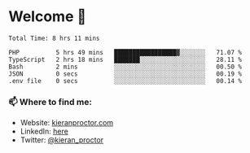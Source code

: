 # Welcome 🦘

<!--START_SECTION:waka-->

```text
Total Time: 8 hrs 11 mins

PHP          5 hrs 49 mins   █████████████████▓░░░░░░░   71.07 %
TypeScript   2 hrs 18 mins   ███████░░░░░░░░░░░░░░░░░░   28.11 %
Bash         2 mins          ░░░░░░░░░░░░░░░░░░░░░░░░░   00.50 %
JSON         0 secs          ░░░░░░░░░░░░░░░░░░░░░░░░░   00.19 %
.env file    0 secs          ░░░░░░░░░░░░░░░░░░░░░░░░░   00.14 %
```

<!--END_SECTION:waka-->

### 📫 Where to find me:

-   Website: [kieranproctor.com](https://kieranproctor.com/)
-   LinkedIn: [here](https://www.linkedin.com/in/kieran-proctor-086b5a159/)
-   Twitter: [@kieran_proctor](https://twitter.com/kieran_proctor)
